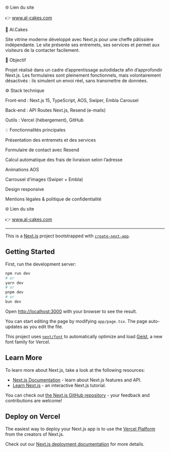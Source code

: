 🌐 Lien du site

👉 www.al-cakes.com

🍰 Al.Cakes

Site vitrine moderne développé avec Next.js pour une cheffe pâtissière indépendante.
Le site présente ses entremets, ses services et permet aux visiteurs de la contacter facilement.

🧠 Objectif

Projet réalisé dans un cadre d’apprentissage autodidacte afin d’approfondir Next.js.
Les formulaires sont pleinement fonctionnels, mais volontairement désactivés : ils simulent un envoi réel, sans transmettre de données.

⚙️ Stack technique

Front-end : Next.js 15, TypeScript, AOS, Swiper, Embla Carousel

Back-end : API Routes Next.js, Resend (e-mails)

Outils : Vercel (hébergement), GitHub

💡 Fonctionnalités principales

Présentation des entremets et des services

Formulaire de contact avec Resend

Calcul automatique des frais de livraison selon l’adresse

Animations AOS

Carrousel d’images (Swiper + Embla)

Design responsive

Mentions légales & politique de confidentialité

🌐 Lien du site

👉 www.al-cakes.com

-------------------------------------------------------------------------

This is a [Next.js](https://nextjs.org) project bootstrapped with [`create-next-app`](https://nextjs.org/docs/app/api-reference/cli/create-next-app).

## Getting Started

First, run the development server:

```bash
npm run dev
# or
yarn dev
# or
pnpm dev
# or
bun dev
```

Open [http://localhost:3000](http://localhost:3000) with your browser to see the result.

You can start editing the page by modifying `app/page.tsx`. The page auto-updates as you edit the file.

This project uses [`next/font`](https://nextjs.org/docs/app/building-your-application/optimizing/fonts) to automatically optimize and load [Geist](https://vercel.com/font), a new font family for Vercel.

## Learn More

To learn more about Next.js, take a look at the following resources:

- [Next.js Documentation](https://nextjs.org/docs) - learn about Next.js features and API.
- [Learn Next.js](https://nextjs.org/learn) - an interactive Next.js tutorial.

You can check out [the Next.js GitHub repository](https://github.com/vercel/next.js) - your feedback and contributions are welcome!

## Deploy on Vercel

The easiest way to deploy your Next.js app is to use the [Vercel Platform](https://vercel.com/new?utm_medium=default-template&filter=next.js&utm_source=create-next-app&utm_campaign=create-next-app-readme) from the creators of Next.js.

Check out our [Next.js deployment documentation](https://nextjs.org/docs/app/building-your-application/deploying) for more details.
